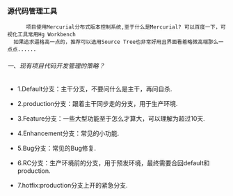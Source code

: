 ### 源代码管理工具

          项目使用Mercurial分布式版本控制系统,至于什么是Mercurial? 可以百度一下，可视化工具常用Hg Workbench
      如果追求逼格高一点的，推荐可以选用Source Tree也非常好用且界面看着略微高端那么一点点...... 
      
      
###### 一、现有项目代码开发管理的策略？ 


- 1.Default分支：主干分支，不要问什么是主干，再问自杀. 

- 2.production分支：跟着主干同步走的分支，用于生产环境. 

- 3.Feature分支：一些大型功能至于怎么才算大，可以理解为超过10天. 

- 4.Enhancement分支：常见的小功能. 

- 5.Bug分支：常见的Bug修复. 

- 6.RC分支：生产环境前的分支，用于预发环境，最终需要合回default和production. 

- 7.hotfix:production分支上开的紧急分支.



